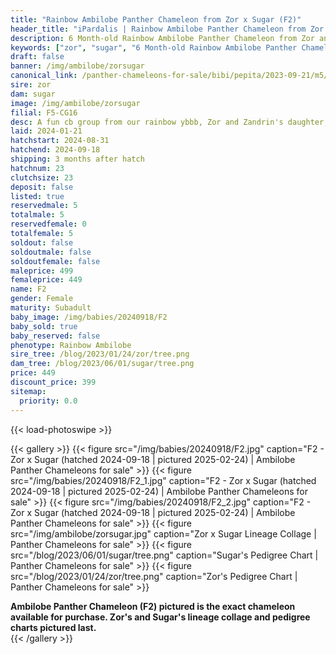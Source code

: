 ```yaml
---
title: "Rainbow Ambilobe Panther Chameleon from Zor x Sugar (F2)"
header_title: "iPardalis | Rainbow Ambilobe Panther Chameleon from Zor x Sugar | F2"
description: 6 Month-old Rainbow Ambilobe Panther Chameleon from Zor and Sugar. A fun cb group from our rainbow ybbb, Zor and Zandrin's daughter, Sugar. We've included sire and dam dendrograms if available, but you can view our Zor or Sugar breeder pages for more information.
keywords: ["zor", "sugar", "6 Month-old Rainbow Ambilobe Panther Chameleon", "baby chameleons for sale", "buy panther chameleon", "panther for sale", "ambilobe panther chameleons for sale", "ambilobe panther chameleon for sale"]
draft: false
banner: /img/ambilobe/zorsugar
canonical_link: /panther-chameleons-for-sale/bibi/pepita/2023-09-21/m5/
sire: zor
dam: sugar
image: /img/ambilobe/zorsugar
filial: F5-CG16
desc: A fun cb group from our rainbow ybbb, Zor and Zandrin's daughter, Sugar.
laid: 2024-01-21
hatchstart: 2024-08-31
hatchend: 2024-09-18
shipping: 3 months after hatch
hatchnum: 23
clutchsize: 23
deposit: false
listed: true
reservedmale: 5
totalmale: 5
reservedfemale: 0
totalfemale: 5
soldout: false
soldoutmale: false
soldoutfemale: false
maleprice: 499
femaleprice: 449
name: F2
gender: Female
maturity: Subadult
baby_image: /img/babies/20240918/F2
baby_sold: true
baby_reserved: false
phenotype: Rainbow Ambilobe
sire_tree: /blog/2023/01/24/zor/tree.png
dam_tree: /blog/2023/06/01/sugar/tree.png
price: 449
discount_price: 399
sitemap: 
  priority: 0.0
---
```


{{< load-photoswipe >}}

{{< gallery >}}
  {{< figure src="/img/babies/20240918/F2.jpg" caption="F2 - Zor x Sugar (hatched 2024-09-18 | pictured 2025-02-24) | Ambilobe Panther Chameleons for sale" >}}
  {{< figure src="/img/babies/20240918/F2_1.jpg" caption="F2 - Zor x Sugar (hatched 2024-09-18 | pictured 2025-02-24) | Ambilobe Panther Chameleons for sale" >}}
  {{< figure src="/img/babies/20240918/F2_2.jpg" caption="F2 - Zor x Sugar (hatched 2024-09-18 | pictured 2025-02-24) | Ambilobe Panther Chameleons for sale" >}}
  {{< figure src="/img/ambilobe/zorsugar.jpg" caption="Zor x Sugar Lineage Collage | Panther Chameleons for sale" >}}
  {{< figure src="/blog/2023/06/01/sugar/tree.png" caption="Sugar's Pedigree Chart | Panther Chameleons for sale" >}}
  {{< figure src="/blog/2023/01/24/zor/tree.png" caption="Zor's Pedigree Chart | Panther Chameleons for sale" >}}
  <figcaption itemprop="description"><strong>Ambilobe Panther Chameleon (F2) pictured is the exact chameleon available for purchase. Zor's and Sugar's lineage collage and pedigree charts pictured last.</strong></figcaption>
{{< /gallery >}}
